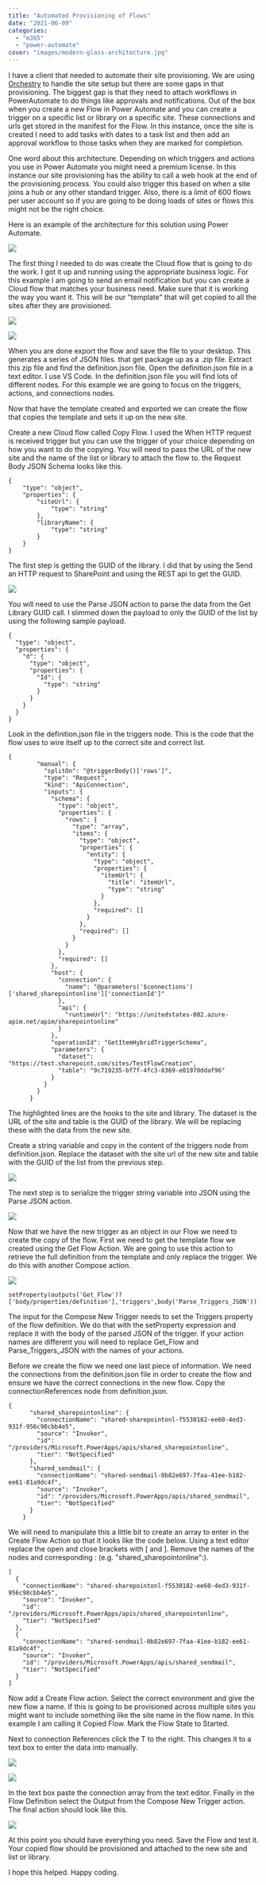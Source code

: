 ```yaml
---
title: "Automated Provisioning of Flows"
date: "2021-06-09"
categories: 
  - "m365"
  - "power-automate"
cover: "images/modern-glass-architecture.jpg"
---
```


I have a client that needed to automate their site provisioning. We are using [Orchestry](https://www.orchestry.com/) to handle the site setup but there are some gaps in that provisioning. The biggest gap is that they need to attach workflows in PowerAutomate to do things like approvals and notifications. Out of the box when you create a new Flow in Power Automate and you can create a trigger on a specific list or library on a specific site. These connections and urls get stored in the manifest for the Flow. In this instance, once the site is created I need to add tasks with dates to a task list and then add an approval workflow to those tasks when they are marked for completion.

One word about this architecture. Depending on which triggers and actions you use in Power Automate you might need a premium license. In this instance our site provisioning has the ability to call a web hook at the end of the provisioning process. You could also trigger this based on when a site joins a hub or any other standard trigger. Also, there is a limit of 600 flows per user account so if you are going to be doing loads of sites or flows this might not be the right choice.

Here is an example of the architecture for this solution using Power Automate.

[![](https://spdcp.com/wp-content/uploads/2021/02/copy-flow-workflow.jpg?w=493)](https://spdcp.com/wp-content/uploads/2021/02/copy-flow-workflow.jpg)

The first thing I needed to do was create the Cloud flow that is going to do the work. I got it up and running using the appropriate business logic. For this example I am going to send an email notification but you can create a Cloud flow that matches your business need. Make sure that it is working the way you want it. This will be our "template" that will get copied to all the sites after they are provisioned.

[![](https://spdcp.com/wp-content/uploads/2021/06/flow-template.jpeg?w=814)](https://spdcp.com/wp-content/uploads/2021/06/flow-template.jpeg)

[![](https://spdcp.com/wp-content/uploads/2021/02/unpack-zip.jpg?w=380)](https://spdcp.com/wp-content/uploads/2021/02/unpack-zip.jpg)

When you are done export the flow and save the file to your desktop. This generates a series of JSON files. that get package up as a .zip file. Extract this zip file and find the definition.json file. Open the definition.json file in a text editor. I use VS Code. In the definition.json file you will find lots of different nodes. For this example we are going to focus on the triggers, actions, and connections nodes.

Now that have the template created and exported we can create the flow that copies the template and sets it up on the new site.

Create a new Cloud flow called Copy Flow. I used the When HTTP request is received trigger but you can use the trigger of your choice depending on how you want to do the copying. You will need to pass the URL of the new site and the name of the list or library to attach the flow to. the Request Body JSON Schema looks like this.

```
{
    "type": "object",
    "properties": {
        "siteUrl": {
            "type": "string"
        },
        "libraryName": {
            "type": "string"
        }
    }
}
```

The first step is getting the GUID of the library. I did that by using the Send an HTTP request to SharePoint and using the REST api to get the GUID.

[![](https://spdcp.com/wp-content/uploads/2021/02/get-library-guid.jpg?w=596)](https://spdcp.com/wp-content/uploads/2021/02/get-library-guid.jpg)

You will need to use the Parse JSON action to parse the data from the Get Library GUID call. I slimmed down the payload to only the GUID of the list by using the following sample payload.

```
{
  "type": "object",
  "properties": {
    "d": {
      "type": "object",
      "properties": {
        "Id": {
          "type": "string"
        }
      }
    }
  }
}
```

Look in the definition.json file in the triggers node. This is the code that the flow uses to wire itself up to the correct site and correct list.

```
{
        "manual": {
          "splitOn": "@triggerBody()['rows']",
          "type": "Request",
          "kind": "ApiConnection",
          "inputs": {
            "schema": {
              "type": "object",
              "properties": {
                "rows": {
                  "type": "array",
                  "items": {
                    "type": "object",
                    "properties": {
                      "entity": {
                        "type": "object",
                        "properties": {
                          "itemUrl": {
                            "title": "itemUrl",
                            "type": "string"
                          }
                        },
                        "required": []
                      }
                    },
                    "required": []
                  }
                }
              },
              "required": []
            },
            "host": {
              "connection": {
                "name": "@parameters('$connections')['shared_sharepointonline']['connectionId']"
              },
              "api": {
                "runtimeUrl": "https://unitedstates-002.azure-apim.net/apim/sharepointonline"
              }
            },
            "operationId": "GetItemHybridTriggerSchema",
            "parameters": {
              "dataset": "https://test.sharepoint.com/sites/TestFlowCreation",
              "table": "9c719235-bf7f-4fc3-8369-e01970ddaf96"
            }
          }
        }
      }
```

The highlighted lines are the hooks to the site and library. The dataset is the URL of the site and table is the GUID of the library. We will be replacing these with the data from the new site.

Create a string variable and copy in the content of the triggers node from definition.json. Replace the dataset with the site url of the new site and table with the GUID of the list from the previous step.

[![](https://spdcp.com/wp-content/uploads/2021/02/stringtrigger.jpg?w=602)](https://spdcp.com/wp-content/uploads/2021/02/stringtrigger.jpg)

The next step is to serialize the trigger string variable into JSON using the Parse JSON action.

[![](https://spdcp.com/wp-content/uploads/2021/02/get-flow.jpg?w=600)](https://spdcp.com/wp-content/uploads/2021/02/get-flow.jpg)

Now that we have the new trigger as an object in our Flow we need to create the copy of the flow. First we need to get the template flow we created using the Get Flow Action. We are going to use this action to retrieve the full definition from the template and only replace the trigger. We do this with another Compose action.

[![](https://spdcp.com/wp-content/uploads/2021/02/compose-new-trigger.jpg?w=597)](https://spdcp.com/wp-content/uploads/2021/02/compose-new-trigger.jpg)

```
setProperty(outputs('Get_Flow')?['body/properties/definition'],'triggers',body('Parse_Triggers_JSON'))
```

The input for the Compose New Trigger needs to set the Triggers property of the flow definition. We do that with the setProperty expression and replace it with the body of the parsed JSON of the trigger. If your action names are different you will need to replace Get\_Flow and Parse\_Triggers\_JSON with the names of your actions.

Before we create the flow we need one last piece of information. We need the connections from the definition.json file in order to create the flow and ensure we have the correct connections in the new flow. Copy the connectionReferences node from definition.json.

```
{
      "shared_sharepointonline": {
        "connectionName": "shared-sharepointonl-f5530182-ee60-4ed3-931f-956c98cbb4e5",
        "source": "Invoker",
        "id": "/providers/Microsoft.PowerApps/apis/shared_sharepointonline",
        "tier": "NotSpecified"
      },
      "shared_sendmail": {
        "connectionName": "shared-sendmail-0b82e697-7faa-41ee-b182-ee61-81a9dc4f",
        "source": "Invoker",
        "id": "/providers/Microsoft.PowerApps/apis/shared_sendmail",
        "tier": "NotSpecified"
      }
    }
```

We will need to manipulate this a little bit to create an array to enter in the Create Flow Action so that it looks like the code below. Using a text editor replace the open and close brackets with \[ and \]. Remove the names of the nodes and corresponding : (e.g. "shared\_sharepointonline":).

```
[
  {
    "connectionName": "shared-sharepointonl-f5530182-ee60-4ed3-931f-956c98cbb4e5",
    "source": "Invoker",
    "id": "/providers/Microsoft.PowerApps/apis/shared_sharepointonline",
    "tier": "NotSpecified"
  },
  {
    "connectionName": "shared-sendmail-0b82e697-7faa-41ee-b182-ee61-81a9dc4f",
    "source": "Invoker",
    "id": "/providers/Microsoft.PowerApps/apis/shared_sendmail",
    "tier": "NotSpecified"
  }
]
```

Now add a Create Flow action. Select the correct environment and give the new flow a name. If this is going to be provisioned across multiple sites you might want to include something like the site name in the flow name. In this example I am calling it Copied Flow. Mark the Flow State to Started.

Next to connection References click the T to the right. This changes it to a text box to enter the data into manually.

[![](https://spdcp.com/wp-content/uploads/2021/02/create-flow-connection-closed.jpg?w=594)](https://spdcp.com/wp-content/uploads/2021/02/create-flow-connection-closed.jpg)

[![](https://spdcp.com/wp-content/uploads/2021/02/create-flow-connection-open.jpg?w=595)](https://spdcp.com/wp-content/uploads/2021/02/create-flow-connection-open.jpg)

In the text box paste the connection array from the text editor. Finally in the Flow Definition select the Output from the Compose New Trigger action. The final action should look like this.

[![](https://spdcp.com/wp-content/uploads/2021/02/create-flow.jpg?w=599)](https://spdcp.com/wp-content/uploads/2021/02/create-flow.jpg)

At this point you should have everything you need. Save the Flow and test it. Your copied flow should be provisioned and attached to the new site and list or library.

I hope this helped. Happy coding.

